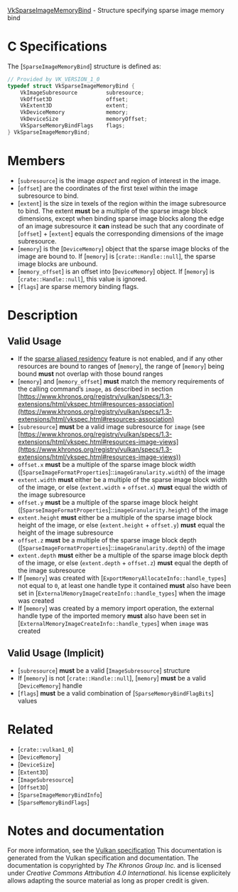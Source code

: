 [VkSparseImageMemoryBind](https://www.khronos.org/registry/vulkan/specs/1.3-extensions/man/html/VkSparseImageMemoryBind.html) - Structure specifying sparse image memory bind

# C Specifications
The [`SparseImageMemoryBind`] structure is defined as:
```c
// Provided by VK_VERSION_1_0
typedef struct VkSparseImageMemoryBind {
    VkImageSubresource         subresource;
    VkOffset3D                 offset;
    VkExtent3D                 extent;
    VkDeviceMemory             memory;
    VkDeviceSize               memoryOffset;
    VkSparseMemoryBindFlags    flags;
} VkSparseImageMemoryBind;
```

# Members
- [`subresource`] is the image *aspect* and region of interest in the image.
- [`offset`] are the coordinates of the first texel within the image subresource to bind.
- [`extent`] is the size in texels of the region within the image subresource to bind. The extent  **must**  be a multiple of the sparse image block dimensions, except when binding sparse image blocks along the edge of an image subresource it  **can**  instead be such that any coordinate of [`offset`] +  [`extent`] equals the corresponding dimensions of the image subresource.
- [`memory`] is the [`DeviceMemory`] object that the sparse image blocks of the image are bound to. If [`memory`] is [`crate::Handle::null`], the sparse image blocks are unbound.
- [`memory_offset`] is an offset into [`DeviceMemory`] object. If [`memory`] is [`crate::Handle::null`], this value is ignored.
- [`flags`] are sparse memory binding flags.

# Description
## Valid Usage
-    If the [sparse aliased residency](https://www.khronos.org/registry/vulkan/specs/1.3-extensions/html/vkspec.html#features-sparseResidencyAliased) feature is not enabled, and if any other resources are bound to ranges of [`memory`], the range of [`memory`] being bound  **must**  not overlap with those bound ranges
-  [`memory`] and [`memory_offset`] **must**  match the memory requirements of the calling command’s `image`, as described in section [https://www.khronos.org/registry/vulkan/specs/1.3-extensions/html/vkspec.html#resources-association](https://www.khronos.org/registry/vulkan/specs/1.3-extensions/html/vkspec.html#resources-association)
-  [`subresource`] **must**  be a valid image subresource for `image` (see [https://www.khronos.org/registry/vulkan/specs/1.3-extensions/html/vkspec.html#resources-image-views](https://www.khronos.org/registry/vulkan/specs/1.3-extensions/html/vkspec.html#resources-image-views))
-  `offset.x` **must**  be a multiple of the sparse image block width ([`SparseImageFormatProperties`]::`imageGranularity.width`) of the image
-  `extent.width` **must**  either be a multiple of the sparse image block width of the image, or else (`extent.width` +  `offset.x`) **must**  equal the width of the image subresource
-  `offset.y` **must**  be a multiple of the sparse image block height ([`SparseImageFormatProperties`]::`imageGranularity.height`) of the image
-  `extent.height` **must**  either be a multiple of the sparse image block height of the image, or else (`extent.height` +  `offset.y`) **must**  equal the height of the image subresource
-  `offset.z` **must**  be a multiple of the sparse image block depth ([`SparseImageFormatProperties`]::`imageGranularity.depth`) of the image
-  `extent.depth` **must**  either be a multiple of the sparse image block depth of the image, or else (`extent.depth` +  `offset.z`) **must**  equal the depth of the image subresource
-    If [`memory`] was created with [`ExportMemoryAllocateInfo::handle_types`] not equal to `0`, at least one handle type it contained  **must**  also have been set in [`ExternalMemoryImageCreateInfo::handle_types`] when the image was created
-    If [`memory`] was created by a memory import operation, the external handle type of the imported memory  **must**  also have been set in [`ExternalMemoryImageCreateInfo::handle_types`] when `image` was created

## Valid Usage (Implicit)
-  [`subresource`] **must**  be a valid [`ImageSubresource`] structure
-    If [`memory`] is not [`crate::Handle::null`], [`memory`] **must**  be a valid [`DeviceMemory`] handle
-  [`flags`] **must**  be a valid combination of [`SparseMemoryBindFlagBits`] values

# Related
- [`crate::vulkan1_0`]
- [`DeviceMemory`]
- [`DeviceSize`]
- [`Extent3D`]
- [`ImageSubresource`]
- [`Offset3D`]
- [`SparseImageMemoryBindInfo`]
- [`SparseMemoryBindFlags`]

# Notes and documentation
For more information, see the [Vulkan specification](https://www.khronos.org/registry/vulkan/specs/1.3-extensions/html/vkspec.html)
This documentation is generated from the Vulkan specification and documentation.
The documentation is copyrighted by *The Khronos Group Inc.* and is licensed under *Creative Commons Attribution 4.0 International*.
his license explicitely allows adapting the source material as long as proper credit is given.
        